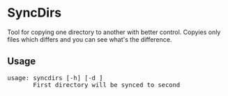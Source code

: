 SyncDirs
==============================
Tool for copying one directory to another with better control. Copyies only files which differs and you can see what's the difference.

Usage
------------------------------
<pre>
usage: syncdirs [-h] [-d <diff command>] <source> <target>
       First directory will be synced to second
</pre>

